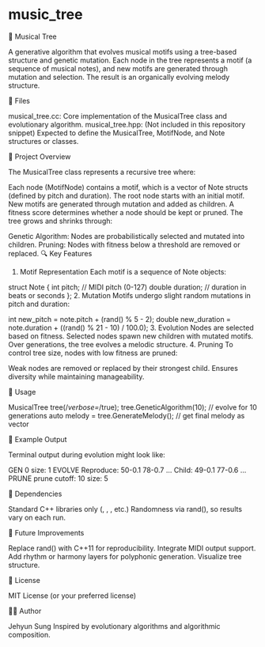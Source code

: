 # music_tree

🎵 Musical Tree

A generative algorithm that evolves musical motifs using a tree-based structure and genetic mutation. Each node in the tree represents a motif (a sequence of musical notes), and new motifs are generated through mutation and selection. The result is an organically evolving melody structure.

📁 Files

musical_tree.cc: Core implementation of the MusicalTree class and evolutionary algorithm.
musical_tree.hpp: (Not included in this repository snippet) Expected to define the MusicalTree, MotifNode, and Note structures or classes.

🌲 Project Overview

The MusicalTree class represents a recursive tree where:

Each node (MotifNode) contains a motif, which is a vector of Note structs (defined by pitch and duration).
The root node starts with an initial motif.
New motifs are generated through mutation and added as children.
A fitness score determines whether a node should be kept or pruned.
The tree grows and shrinks through:

Genetic Algorithm: Nodes are probabilistically selected and mutated into children.
Pruning: Nodes with fitness below a threshold are removed or replaced.
🔍 Key Features

1. Motif Representation
Each motif is a sequence of Note objects:

struct Note {
    int pitch;       // MIDI pitch (0-127)
    double duration; // duration in beats or seconds
};
2. Mutation
Motifs undergo slight random mutations in pitch and duration:

int new_pitch = note.pitch + (rand() % 5 - 2);
double new_duration = note.duration + ((rand() % 21 - 10) / 100.0);
3. Evolution
Nodes are selected based on fitness.
Selected nodes spawn new children with mutated motifs.
Over generations, the tree evolves a melodic structure.
4. Pruning
To control tree size, nodes with low fitness are pruned:

Weak nodes are removed or replaced by their strongest child.
Ensures diversity while maintaining manageability.

🧪 Usage

MusicalTree tree(/*verbose=*/true);
tree.GeneticAlgorithm(10); // evolve for 10 generations
auto melody = tree.GenerateMelody(); // get final melody as vector<Note>

🧠 Example Output

Terminal output during evolution might look like:

GEN 0 size: 1
EVOLVE
Reproduce: 50-0.1 78-0.7 ...
Child:     49-0.1 77-0.6 ...
PRUNE
prune cutoff: 10
size: 5

🔧 Dependencies

Standard C++ libraries only (<vector>, <iostream>, <cmath>, etc.)
Randomness via rand(), so results vary on each run.

🚀 Future Improvements

Replace rand() with C++11 <random> for reproducibility.
Integrate MIDI output support.
Add rhythm or harmony layers for polyphonic generation.
Visualize tree structure.

📜 License

MIT License (or your preferred license)

👨‍💻 Author

Jehyun Sung
Inspired by evolutionary algorithms and algorithmic composition.
